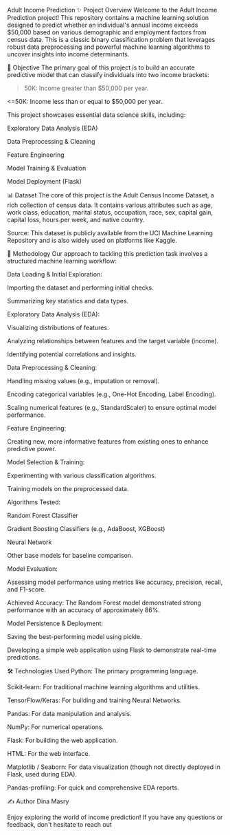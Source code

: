 Adult Income Prediction
✨ Project Overview
Welcome to the Adult Income Prediction project! This repository contains a machine learning solution designed to predict whether an individual's annual income exceeds $50,000 based on various demographic and employment factors from census data. This is a classic binary classification problem that leverages robust data preprocessing and powerful machine learning algorithms to uncover insights into income determinants.

🎯 Objective
The primary goal of this project is to build an accurate predictive model that can classify individuals into two income brackets:

>50K: Income greater than $50,000 per year.

<=50K: Income less than or equal to $50,000 per year.

This project showcases essential data science skills, including:

Exploratory Data Analysis (EDA)

Data Preprocessing & Cleaning

Feature Engineering

Model Training & Evaluation

Model Deployment (Flask)

📊 Dataset
The core of this project is the Adult Census Income Dataset, a rich collection of census data. It contains various attributes such as age, work class, education, marital status, occupation, race, sex, capital gain, capital loss, hours per week, and native country.

Source: This dataset is publicly available from the UCI Machine Learning Repository and is also widely used on platforms like Kaggle.

🚀 Methodology
Our approach to tackling this prediction task involves a structured machine learning workflow:

Data Loading & Initial Exploration:

Importing the dataset and performing initial checks.

Summarizing key statistics and data types.

Exploratory Data Analysis (EDA):

Visualizing distributions of features.

Analyzing relationships between features and the target variable (income).

Identifying potential correlations and insights.

Data Preprocessing & Cleaning:

Handling missing values (e.g., imputation or removal).

Encoding categorical variables (e.g., One-Hot Encoding, Label Encoding).

Scaling numerical features (e.g., StandardScaler) to ensure optimal model performance.

Feature Engineering:

Creating new, more informative features from existing ones to enhance predictive power.

Model Selection & Training:

Experimenting with various classification algorithms.

Training models on the preprocessed data.

Algorithms Tested:

Random Forest Classifier

Gradient Boosting Classifiers (e.g., AdaBoost, XGBoost)

Neural Network

Other base models for baseline comparison.

Model Evaluation:

Assessing model performance using metrics like accuracy, precision, recall, and F1-score.

Achieved Accuracy: The Random Forest model demonstrated strong performance with an accuracy of approximately 86%.

Model Persistence & Deployment:

Saving the best-performing model using pickle.

Developing a simple web application using Flask to demonstrate real-time predictions.

🛠️ Technologies Used
Python: The primary programming language.

Scikit-learn: For traditional machine learning algorithms and utilities.

TensorFlow/Keras: For building and training Neural Networks.

Pandas: For data manipulation and analysis.

NumPy: For numerical operations.

Flask: For building the web application.

HTML: For the web interface.

Matplotlib / Seaborn: For data visualization (though not directly deployed in Flask, used during EDA).

Pandas-profiling: For quick and comprehensive EDA reports.

✍️ Author
Dina Masry 

Enjoy exploring the world of income prediction! If you have any questions or feedback, don't hesitate to reach out
